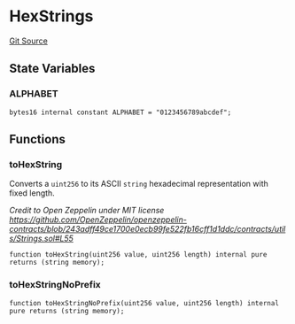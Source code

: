 # HexStrings
[Git Source](https://github.com/KYRDTeam/ilo-contracts/blob/319686becad627d36fa714d2345ca75a5a55cab1/src/libraries/HexStrings.sol)


## State Variables
### ALPHABET

```solidity
bytes16 internal constant ALPHABET = "0123456789abcdef";
```


## Functions
### toHexString

Converts a `uint256` to its ASCII `string` hexadecimal representation with fixed length.

*Credit to Open Zeppelin under MIT license https://github.com/OpenZeppelin/openzeppelin-contracts/blob/243adff49ce1700e0ecb99fe522fb16cff1d1ddc/contracts/utils/Strings.sol#L55*


```solidity
function toHexString(uint256 value, uint256 length) internal pure returns (string memory);
```

### toHexStringNoPrefix


```solidity
function toHexStringNoPrefix(uint256 value, uint256 length) internal pure returns (string memory);
```

